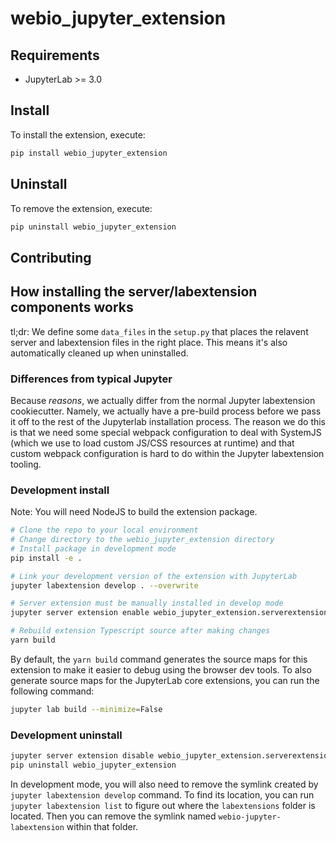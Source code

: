 # webio_jupyter_extension

## Requirements

* JupyterLab >= 3.0

## Install

To install the extension, execute:

```bash
pip install webio_jupyter_extension
```

## Uninstall

To remove the extension, execute:

```bash
pip uninstall webio_jupyter_extension
```


## Contributing

## How installing the server/labextension components works

tl;dr: We define some `data_files` in the `setup.py` that places the relavent server and labextension files in the right place. This means it's also automatically cleaned up when uninstalled.

### Differences from typical Jupyter
Because *reasons*, we actually differ from the normal Jupyter labextension cookiecutter.
Namely, we actually have a pre-build process before we pass it off to the rest of the
Jupyterlab installation process. The reason we do this is that we need some special
webpack configuration to deal with SystemJS (which we use to load custom JS/CSS resources
at runtime) and that custom webpack configuration is hard to do within the Jupyter
labextension tooling.

### Development install

Note: You will need NodeJS to build the extension package.

```bash
# Clone the repo to your local environment
# Change directory to the webio_jupyter_extension directory
# Install package in development mode
pip install -e .

# Link your development version of the extension with JupyterLab
jupyter labextension develop . --overwrite

# Server extension must be manually installed in develop mode
jupyter server extension enable webio_jupyter_extension.serverextension

# Rebuild extension Typescript source after making changes
yarn build
```

By default, the `yarn build` command generates the source maps for this extension to make it easier to debug using the browser dev tools. To also generate source maps for the JupyterLab core extensions, you can run the following command:

```bash
jupyter lab build --minimize=False
```

### Development uninstall

```bash
jupyter server extension disable webio_jupyter_extension.serverextension
pip uninstall webio_jupyter_extension
```

In development mode, you will also need to remove the symlink created by `jupyter labextension develop`
command. To find its location, you can run `jupyter labextension list` to figure out where the `labextensions`
folder is located. Then you can remove the symlink named `webio-jupyter-labextension` within that folder.
